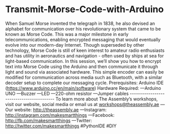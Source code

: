 # Transmit-Morse-Code-with-Arduino
When Samuel Morse invented the telegraph in 1838, he also devised an alphabet for communication over his revolutionary system that came to be known as Morse Code. This was a major milestone in early telecommunications, enabling encrypted messaging that would eventually evolve into our modern-day Internet. Though superseded by other technology, Morse Code is still of keen interest to amateur radio enthusiasts and has utility in aeronautics and navigation - often used by ships at sea for light-based communication.   In this session, we’ll show you how to encrypt text into Morse Code using the Arduino and then communicate it through light and sound via associated hardware.  This simple encoder can easily be modified for communication across media such as Bluetooth, with a similar decoder setup to complete our messaging cycle.  Prerequisites: Arduino IDE (https://www.arduino.cc/en/main/software)  Hardware Required: —Arduino UNO —Buzzer —LED —220-ohm resistor —Jumper cables  -----------------------------------------  To learn more about The Assembly’s workshops, visit our website, social media or email us at workshops@theassembly.ae  —Our website: http://theassembly.ae —Instagram: http://instagram.com/makesmartthings —Facebook: http://fb.com/makesmartthings —Twitter: http://twitter.com/makesmartthings  #PythonIDE #DIY
